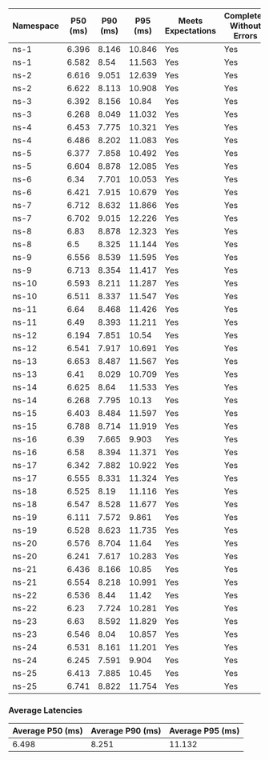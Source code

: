 | Namespace | P50 (ms) | P90 (ms) | P95 (ms) | Meets Expectations | Completed Without Errors |
|-----------|----------|----------|----------|--------------------|--------------------------|
| ns-1 | 6.396 | 8.146 | 10.846 | Yes | Yes |
| ns-1 | 6.582 | 8.54 | 11.563 | Yes | Yes |
| ns-2 | 6.616 | 9.051 | 12.639 | Yes | Yes |
| ns-2 | 6.622 | 8.113 | 10.908 | Yes | Yes |
| ns-3 | 6.392 | 8.156 | 10.84 | Yes | Yes |
| ns-3 | 6.268 | 8.049 | 11.032 | Yes | Yes |
| ns-4 | 6.453 | 7.775 | 10.321 | Yes | Yes |
| ns-4 | 6.486 | 8.202 | 11.083 | Yes | Yes |
| ns-5 | 6.377 | 7.858 | 10.492 | Yes | Yes |
| ns-5 | 6.604 | 8.878 | 12.085 | Yes | Yes |
| ns-6 | 6.34 | 7.701 | 10.053 | Yes | Yes |
| ns-6 | 6.421 | 7.915 | 10.679 | Yes | Yes |
| ns-7 | 6.712 | 8.632 | 11.866 | Yes | Yes |
| ns-7 | 6.702 | 9.015 | 12.226 | Yes | Yes |
| ns-8 | 6.83 | 8.878 | 12.323 | Yes | Yes |
| ns-8 | 6.5 | 8.325 | 11.144 | Yes | Yes |
| ns-9 | 6.556 | 8.539 | 11.595 | Yes | Yes |
| ns-9 | 6.713 | 8.354 | 11.417 | Yes | Yes |
| ns-10 | 6.593 | 8.211 | 11.287 | Yes | Yes |
| ns-10 | 6.511 | 8.337 | 11.547 | Yes | Yes |
| ns-11 | 6.64 | 8.468 | 11.426 | Yes | Yes |
| ns-11 | 6.49 | 8.393 | 11.211 | Yes | Yes |
| ns-12 | 6.194 | 7.851 | 10.54 | Yes | Yes |
| ns-12 | 6.541 | 7.917 | 10.691 | Yes | Yes |
| ns-13 | 6.653 | 8.487 | 11.567 | Yes | Yes |
| ns-13 | 6.41 | 8.029 | 10.709 | Yes | Yes |
| ns-14 | 6.625 | 8.64 | 11.533 | Yes | Yes |
| ns-14 | 6.268 | 7.795 | 10.13 | Yes | Yes |
| ns-15 | 6.403 | 8.484 | 11.597 | Yes | Yes |
| ns-15 | 6.788 | 8.714 | 11.919 | Yes | Yes |
| ns-16 | 6.39 | 7.665 | 9.903 | Yes | Yes |
| ns-16 | 6.58 | 8.394 | 11.371 | Yes | Yes |
| ns-17 | 6.342 | 7.882 | 10.922 | Yes | Yes |
| ns-17 | 6.555 | 8.331 | 11.324 | Yes | Yes |
| ns-18 | 6.525 | 8.19 | 11.116 | Yes | Yes |
| ns-18 | 6.547 | 8.528 | 11.677 | Yes | Yes |
| ns-19 | 6.111 | 7.572 | 9.861 | Yes | Yes |
| ns-19 | 6.528 | 8.623 | 11.735 | Yes | Yes |
| ns-20 | 6.576 | 8.704 | 11.64 | Yes | Yes |
| ns-20 | 6.241 | 7.617 | 10.283 | Yes | Yes |
| ns-21 | 6.436 | 8.166 | 10.85 | Yes | Yes |
| ns-21 | 6.554 | 8.218 | 10.991 | Yes | Yes |
| ns-22 | 6.536 | 8.44 | 11.42 | Yes | Yes |
| ns-22 | 6.23 | 7.724 | 10.281 | Yes | Yes |
| ns-23 | 6.63 | 8.592 | 11.829 | Yes | Yes |
| ns-23 | 6.546 | 8.04 | 10.857 | Yes | Yes |
| ns-24 | 6.531 | 8.161 | 11.201 | Yes | Yes |
| ns-24 | 6.245 | 7.591 | 9.904 | Yes | Yes |
| ns-25 | 6.413 | 7.885 | 10.45 | Yes | Yes |
| ns-25 | 6.741 | 8.822 | 11.754 | Yes | Yes |

### Average Latencies
| Average P50 (ms) | Average P90 (ms) | Average P95 (ms) |
|------------------|------------------|------------------|
| 6.498 | 8.251 | 11.132 |
